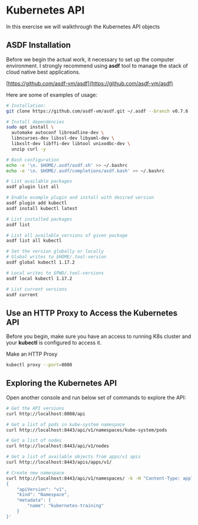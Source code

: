 # Kubernetes API

In this exercise we will walkthrough the Kubernetes API objects

## ASDF Installation

Before we begin the actual work, it necessary to set up the computer environment. I strongly recommend using **asdf** tool to manage the stack of cloud native best applications.

[https://github.com/asdf-vm/asdf](https://github.com/asdf-vm/asdf)

Here are some of examples of usage:

```bash
# Installation:
git clone https://github.com/asdf-vm/asdf.git ~/.asdf --branch v0.7.6

# Install dependencies
sudo apt install \
  automake autoconf libreadline-dev \
  libncurses-dev libssl-dev libyaml-dev \
  libxslt-dev libffi-dev libtool unixodbc-dev \
  unzip curl -y

# Bash configuration
echo -e '\n. $HOME/.asdf/asdf.sh' >> ~/.bashrc
echo -e '\n. $HOME/.asdf/completions/asdf.bash' >> ~/.bashrc

# List available packages
asdf plugin list all

# Enable example plugin and install with desired version
asdf plugin add kubectl
asdf install kubectl latest

# List installed packages
asdf list

# List all available versions of given package
asdf list all kubectl

# Set the version globally or locally 
# Global writes to $HOME/.tool-version
asdf global kubectl 1.17.2

# Local writes to $PWD/.tool-versions
asdf local kubectl 1.17.2

# List current versions
asdf current
```

## Use an HTTP Proxy to Access the Kubernetes API

Before you begin, make sure you have an access to running K8s cluster and your **kubectl** is configured to access it.

Make an HTTP Proxy

```bash
kubectl proxy --port=8080
```

## Exploring the Kubernetes API

Open another console and run below set of commands to explore the API:

```bash
# Get the API versions
curl http://localhost:8080/api

# Get a list of pods in kube-system namespace
curl http://localhost:8443/api/v1/namespaces/kube-system/pods

# Get a list of nodes
curl http://localhost:8443/api/v1/nodes

# Get a list of available objects from apps/v1 apis
curl http://localhost:8443/apis/apps/v1/

# Create new namespace
curl http://localhost:8443/api/v1/namespaces/ -k -H "Content-Type: application/json" -XPOST -d '
{
    "apiVersion": "v1",
    "kind": "Namespace",
    "metadata": {
        "name": "kubernetes-training"
    }
}'
```
